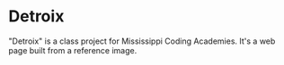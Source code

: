 # Detroix
"Detroix" is a class project for Mississippi Coding Academies. It's a web page built from a reference image.

